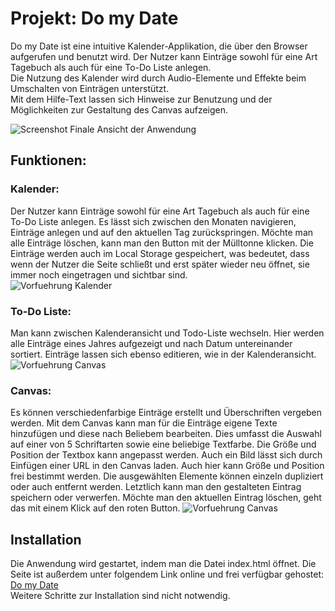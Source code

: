 # Projekt: Do my Date
Do my Date ist eine intuitive Kalender-Applikation, die über den Browser aufgerufen und benutzt wird. Der Nutzer kann Einträge sowohl für eine Art Tagebuch als auch für eine To-Do Liste anlegen.<br>
Die Nutzung des Kalender wird durch Audio-Elemente und Effekte beim Umschalten von Einträgen unterstützt.<br>
Mit dem Hilfe-Text lassen sich Hinweise zur Benutzung und der Möglichkeiten zur Gestaltung des Canvas aufzeigen.<br>

![Screenshot Finale Ansicht der Anwendung](/docs/fullcalendar_playthrough.gif)

## Funktionen:
### Kalender:
Der Nutzer kann Einträge sowohl für eine Art Tagebuch als auch für eine To-Do Liste anlegen. Es lässt sich zwischen den Monaten navigieren, Einträge anlegen und auf den aktuellen Tag zurückspringen. Möchte man alle Einträge löschen, kann man den Button mit der Mülltonne klicken. Die Einträge werden auch im Local Storage gespeichert, was bedeutet, dass wenn der Nutzer die Seite schließt und erst später wieder neu öffnet, sie immer noch eingetragen und sichtbar sind. <br>
![Vorfuehrung Kalender](/docs/calendar-view.gif)

### To-Do Liste:
Man kann zwischen Kalenderansicht und Todo-Liste wechseln. Hier werden alle Einträge eines Jahres aufgezeigt und nach Datum untereinander sortiert. Einträge lassen sich ebenso editieren, wie in der Kalenderansicht. <br>
![Vorfuehrung Canvas](/docs/todo-list.gif)

### Canvas:
Es können verschiedenfarbige Einträge erstellt und Überschriften vergeben werden. Mit dem Canvas kann man für die Einträge eigene Texte hinzufügen und diese nach Beliebem bearbeiten. Dies umfasst die Auswahl auf einer von 5 Schriftarten sowie eine beliebige Textfarbe. Die Größe und Position der Textbox kann angepasst werden. Auch ein Bild lässt sich durch Einfügen einer URL in den Canvas laden. Auch hier kann Größe und Position frei bestimmt werden. Die ausgewählten Elemente können einzeln dupliziert oder auch entfernt werden. Letztlich kann man den gestalteten Eintrag speichern oder verwerfen. Möchte man den aktuellen Eintrag löschen, geht das mit einem Klick auf den roten Button.
![Vorfuehrung Canvas](/docs/canvas-view.gif)

## Installation
Die Anwendung wird gestartet, indem man die Datei index.html öffnet. Die Seite ist außerdem unter folgendem Link online und frei verfügbar gehostet:  <a href="http://domydate.000webhostapp.com/" target="_blank">Do my Date</a><br>
Weitere Schritte zur Installation sind nicht notwendig.